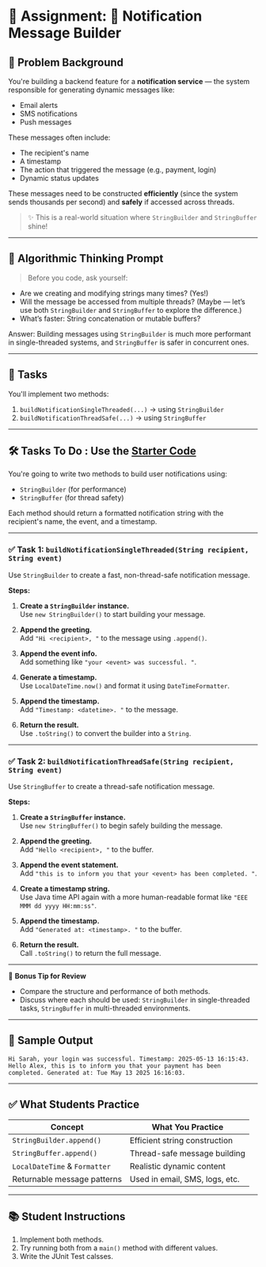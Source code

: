 # 📝 Assignment: **📢 Notification Message Builder**

## 🧩 Problem Background

You're building a backend feature for a **notification service** — the system responsible for generating dynamic messages like:

* Email alerts
* SMS notifications
* Push messages

These messages often include:

* The recipient's name
* A timestamp
* The action that triggered the message (e.g., payment, login)
* Dynamic status updates

These messages need to be constructed **efficiently** (since the system sends thousands per second) and **safely** if accessed across threads.

> ✨ This is a real-world situation where `StringBuilder` and `StringBuffer` shine!

---

## 🧠 Algorithmic Thinking Prompt

> Before you code, ask yourself:

* Are we creating and modifying strings many times? (Yes!)
* Will the message be accessed from multiple threads? (Maybe — let’s use both `StringBuilder` and `StringBuffer` to explore the difference.)
* What’s faster: String concatenation or mutable buffers?

Answer: Building messages using `StringBuilder` is much more performant in single-threaded systems, and `StringBuffer` is safer in concurrent ones.

---

## 🎯 Tasks

You'll implement two methods:

1. `buildNotificationSingleThreaded(...)` → using `StringBuilder`
2. `buildNotificationThreadSafe(...)` → using `StringBuffer`

---

## 🛠️ Tasks To Do : Use the [Starter Code](https://github.com/FW-Zalando-Java-Backend-Engineer/Notification-Message-Builder/blob/main/NotificationBuilder.java)

You're going to write two methods to build user notifications using:
- `StringBuilder` (for performance)
- `StringBuffer` (for thread safety)

Each method should return a formatted notification string with the recipient's name, the event, and a timestamp.

---

### ✅ Task 1: `buildNotificationSingleThreaded(String recipient, String event)`

Use `StringBuilder` to create a fast, non-thread-safe notification message.

**Steps:**
1. **Create a `StringBuilder` instance.**  
   Use `new StringBuilder()` to start building your message.

2. **Append the greeting.**  
   Add `"Hi <recipient>, "` to the message using `.append()`.

3. **Append the event info.**  
   Add something like `"your <event> was successful. "`.

4. **Generate a timestamp.**  
   Use `LocalDateTime.now()` and format it using `DateTimeFormatter`.

5. **Append the timestamp.**  
   Add `"Timestamp: <datetime>. "` to the message.

6. **Return the result.**  
   Use `.toString()` to convert the builder into a `String`.

---

### ✅ Task 2: `buildNotificationThreadSafe(String recipient, String event)`

Use `StringBuffer` to create a thread-safe notification message.

**Steps:**
1. **Create a `StringBuffer` instance.**  
   Use `new StringBuffer()` to begin safely building the message.

2. **Append the greeting.**  
   Add `"Hello <recipient>, "` to the buffer.

3. **Append the event statement.**  
   Add `"this is to inform you that your <event> has been completed. "`.

4. **Create a timestamp string.**  
   Use Java time API again with a more human-readable format like `"EEE MMM dd yyyy HH:mm:ss"`.

5. **Append the timestamp.**  
   Add `"Generated at: <timestamp>. "` to the buffer.

6. **Return the result.**  
   Call `.toString()` to return the full message.

---

🧪 **Bonus Tip for Review**
- Compare the structure and performance of both methods.
- Discuss where each should be used: `StringBuilder` in single-threaded tasks, `StringBuffer` in multi-threaded environments.

---

## 🧪 Sample Output

```text
Hi Sarah, your login was successful. Timestamp: 2025-05-13 16:15:43.
Hello Alex, this is to inform you that your payment has been completed. Generated at: Tue May 13 2025 16:16:03.
```

---

## ✅ What Students Practice

| Concept                       | What You Practice              |
| ----------------------------- | ------------------------------ |
| `StringBuilder.append()`      | Efficient string construction  |
| `StringBuffer.append()`       | Thread-safe message building   |
| `LocalDateTime` & `Formatter` | Realistic dynamic content      |
| Returnable message patterns   | Used in email, SMS, logs, etc. |

---

## 📚 Student Instructions

1. Implement both methods.
2. Try running both from a `main()` method with different values.
3. Write the JUnit Test calsses.

